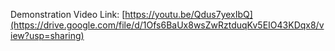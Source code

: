Demonstration Video Link: [https://youtu.be/Qdus7yexIbQ](https://drive.google.com/file/d/1Ofs6BaUx8wsZwRztduqKv5EIO43KDqx8/view?usp=sharing)
